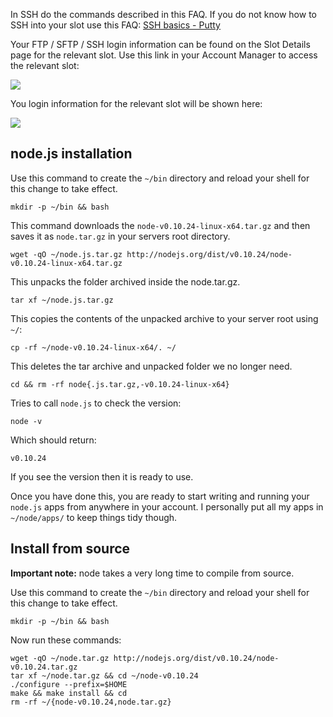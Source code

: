 
In SSH do the commands described in this FAQ. If you do not know how to SSH into your slot use this FAQ: [SSH basics - Putty](https://www.feralhosting.com/faq/view?question=12)

Your FTP / SFTP / SSH login information can be found on the Slot Details page for the relevant slot. Use this link in your Account Manager to access the relevant slot:

![](https://raw.github.com/feralhosting/feralfilehosting/master/Feral%20Wiki/0%20Generic/slot_detail_link.png)

You login information for the relevant slot will be shown here:

![](https://raw.github.com/feralhosting/feralfilehosting/master/Feral%20Wiki/0%20Generic/slot_detail_ssh.png)

node.js installation
---

Use this command to create the `~/bin` directory and reload your shell for this change to take effect.

~~~
mkdir -p ~/bin && bash
~~~

This command downloads the `node-v0.10.24-linux-x64.tar.gz` and then saves it as `node.tar.gz` in your servers root directory.

~~~
wget -qO ~/node.js.tar.gz http://nodejs.org/dist/v0.10.24/node-v0.10.24-linux-x64.tar.gz
~~~

This unpacks the folder archived inside the node.tar.gz.

~~~
tar xf ~/node.js.tar.gz
~~~

This copies the contents of the unpacked archive to your server root using  `~/`:

~~~
cp -rf ~/node-v0.10.24-linux-x64/. ~/
~~~

This deletes the tar archive and unpacked folder we no longer need.

~~~
cd && rm -rf node{.js.tar.gz,-v0.10.24-linux-x64}
~~~

Tries to call `node.js` to check the version:

~~~
node -v
~~~

Which should return:

~~~
v0.10.24
~~~

If you see the version then it is ready to use.

Once you have done this, you are ready to start writing and running your `node.js` apps from anywhere in your account. I personally put all my apps in `~/node/apps/` to keep things tidy though.

Install from source
---

**Important note:** node takes a very long time to compile from source.

Use this command to create the `~/bin` directory and reload your shell for this change to take effect.

~~~
mkdir -p ~/bin && bash
~~~

Now run these commands:

~~~
wget -qO ~/node.tar.gz http://nodejs.org/dist/v0.10.24/node-v0.10.24.tar.gz
tar xf ~/node.tar.gz && cd ~/node-v0.10.24
./configure --prefix=$HOME
make && make install && cd
rm -rf ~/{node-v0.10.24,node.tar.gz}
~~~



